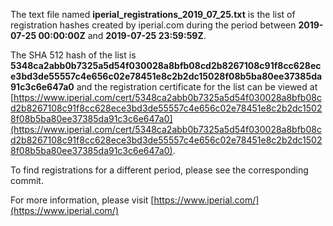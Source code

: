 The text file named **iperial_registrations_2019_07_25.txt** is the list of registration hashes created by iperial.com during the period between **2019-07-25 00:00:00Z** and **2019-07-25 23:59:59Z**.

The SHA 512 hash of the list is **5348ca2abb0b7325a5d54f030028a8bfb08cd2b8267108c91f8cc628ece3bd3de55557c4e656c02e78451e8c2b2dc15028f08b5ba80ee37385da91c3c6e647a0** and the registration certificate for the list can be viewed at [https://www.iperial.com/cert/5348ca2abb0b7325a5d54f030028a8bfb08cd2b8267108c91f8cc628ece3bd3de55557c4e656c02e78451e8c2b2dc15028f08b5ba80ee37385da91c3c6e647a0](https://www.iperial.com/cert/5348ca2abb0b7325a5d54f030028a8bfb08cd2b8267108c91f8cc628ece3bd3de55557c4e656c02e78451e8c2b2dc15028f08b5ba80ee37385da91c3c6e647a0).

To find registrations for a different period, please see the corresponding commit.

For more information, please visit [https://www.iperial.com/](https://www.iperial.com/)
